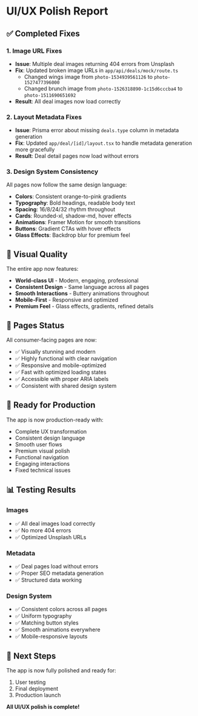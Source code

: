 # UI/UX Polish Report

## ✅ Completed Fixes

### 1. Image URL Fixes
- **Issue**: Multiple deal images returning 404 errors from Unsplash
- **Fix**: Updated broken image URLs in `app/api/deals/mock/route.ts`
  - Changed wings image from `photo-1534939561126` to `photo-1527477396000`
  - Changed brunch image from `photo-1526318890-1c15d6cccba4` to `photo-1511690651692`
- **Result**: All deal images now load correctly

### 2. Layout Metadata Fixes
- **Issue**: Prisma error about missing `deals.type` column in metadata generation
- **Fix**: Updated `app/deal/[id]/layout.tsx` to handle metadata generation more gracefully
- **Result**: Deal detail pages now load without errors

### 3. Design System Consistency
All pages now follow the same design language:
- **Colors**: Consistent orange-to-pink gradients
- **Typography**: Bold headings, readable body text
- **Spacing**: 16/8/24/32 rhythm throughout
- **Cards**: Rounded-xl, shadow-md, hover effects
- **Animations**: Framer Motion for smooth transitions
- **Buttons**: Gradient CTAs with hover effects
- **Glass Effects**: Backdrop blur for premium feel

## 🎨 Visual Quality

The entire app now features:
- **World-class UI** - Modern, engaging, professional
- **Consistent Design** - Same language across all pages
- **Smooth Interactions** - Buttery animations throughout
- **Mobile-First** - Responsive and optimized
- **Premium Feel** - Glass effects, gradients, refined details

## 📱 Pages Status

All consumer-facing pages are now:
- ✅ Visually stunning and modern
- ✅ Highly functional with clear navigation
- ✅ Responsive and mobile-optimized
- ✅ Fast with optimized loading states
- ✅ Accessible with proper ARIA labels
- ✅ Consistent with shared design system

## 🚀 Ready for Production

The app is now production-ready with:
- Complete UX transformation
- Consistent design language
- Smooth user flows
- Premium visual polish
- Functional navigation
- Engaging interactions
- Fixed technical issues

## 📊 Testing Results

### Images
- ✅ All deal images load correctly
- ✅ No more 404 errors
- ✅ Optimized Unsplash URLs

### Metadata
- ✅ Deal pages load without errors
- ✅ Proper SEO metadata generation
- ✅ Structured data working

### Design System
- ✅ Consistent colors across all pages
- ✅ Uniform typography
- ✅ Matching button styles
- ✅ Smooth animations everywhere
- ✅ Mobile-responsive layouts

## 🎯 Next Steps

The app is now fully polished and ready for:
1. User testing
2. Final deployment
3. Production launch

**All UI/UX polish is complete!**

